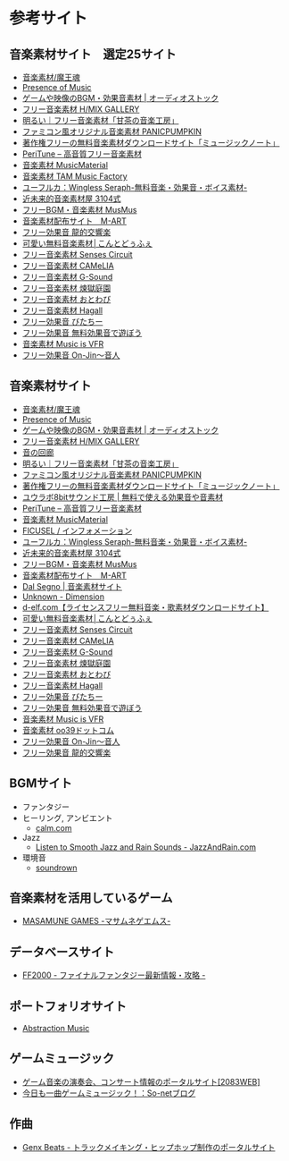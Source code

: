 参考サイト
========
## 音楽素材サイト　選定25サイト

- [音楽素材/魔王魂](http://maoudamashii.jokersounds.com/)
- [Presence of Music](http://www.presence-of-music.com/)
- [ゲームや映像のBGM・効果音素材 | オーディオストック](http://audiostock.jp/)
- [フリー音楽素材 H/MIX GALLERY](http://www.hmix.net/)
- [明るい｜フリー音楽素材「甘茶の音楽工房」](http://amachamusic.chagasi.com/image_akarui.html)
- [ファミコン風オリジナル音楽素材 PANICPUMPKIN](http://pansound.com/panicpumpkin/)
- [著作権フリーの無料音楽素材ダウンロードサイト「ミュージックノート」](http://music-note.jp/)
- [PeriTune – 高音質フリー音楽素材](http://peritune.com/)
- [音楽素材 MusicMaterial](http://musicmaterial.jpn.org/)
- [音楽素材 TAM Music Factory](http://www.tam-music.com/)
- [ユーフルカ：Wingless Seraph-無料音楽・効果音・ボイス素材-](http://wingless-seraph.net/)
- [近未来的音楽素材屋 3104式](http://cyber-rainforce.net/)
- [フリーBGM・音楽素材 MusMus](http://musmus.main.jp/)
- [音楽素材配布サイト　M-ART](http://mart.kitunebi.com/)
- [フリー効果音 龍的交響楽](http://d-symphony.com/index.html)
- [可愛い無料音楽素材│こんとどぅふぇ](http://conte-de-fees.com/)
- [フリー音楽素材 Senses Circuit](http://www.senses-circuit.com/)
- [フリー音楽素材 CAMeLIA](http://agnello-pecora.chu.jp/CAMeLIA/index.html)
- [フリー音楽素材 G-Sound](http://g-miya.net/)
- [フリー音楽素材 煉獄庭園](http://www.rengoku-teien.com/)
- [フリー音楽素材 おとわび](http://otowabi.com/)
- [フリー音楽素材 Hagall](http://hagall.hacca.jp/info.html)
- [フリー効果音 びたちー](http://www.vita-chi.net/sozai1.htm)
- [フリー効果音 無料効果音で遊ぼう](http://taira-komori.jpn.org/index.html)
- [音楽素材 Music is VFR](http://musicisvfr.com/)
- [フリー効果音 On-Jin〜音人](http://on-jin.com/)

## 音楽素材サイト

- [音楽素材/魔王魂](http://maoudamashii.jokersounds.com/)
- [Presence of Music](http://www.presence-of-music.com/)
- [ゲームや映像のBGM・効果音素材 | オーディオストック](http://audiostock.jp/)
- [フリー音楽素材 H/MIX GALLERY](http://www.hmix.net/)
- [音の回廊](http://trialmsc.com/)
- [明るい｜フリー音楽素材「甘茶の音楽工房」](http://amachamusic.chagasi.com/image_akarui.html)
- [ファミコン風オリジナル音楽素材 PANICPUMPKIN](http://pansound.com/panicpumpkin/)
- [著作権フリーの無料音楽素材ダウンロードサイト「ミュージックノート」](http://music-note.jp/)
- [ユウラボ8bitサウンド工房 | 無料で使える効果音や音素材](http://www.skipmore.com/sound/)
- [PeriTune – 高音質フリー音楽素材](http://peritune.com/)
- [音楽素材 MusicMaterial](http://musicmaterial.jpn.org/)
- [FICUSEL / インフォメーション](https://ficusel.com/)
- [ユーフルカ：Wingless Seraph-無料音楽・効果音・ボイス素材-](http://wingless-seraph.net/)
- [近未来的音楽素材屋 3104式](http://cyber-rainforce.net/)
- [フリーBGM・音楽素材 MusMus](http://musmus.main.jp/)
- [音楽素材配布サイト　M-ART](http://mart.kitunebi.com/)
- [Dal Segno | 音楽素材サイト](http://www.midstudio.net/)
- [Unknown - Dimension](http://unknown-dimension.com/)
- [d-elf.com【ライセンスフリー無料音楽・歌素材ダウンロードサイト】](http://www.d-elf.com/)
- [可愛い無料音楽素材│こんとどぅふぇ](http://conte-de-fees.com/)
- [フリー音楽素材 Senses Circuit](http://www.senses-circuit.com/)
- [フリー音楽素材 CAMeLIA](http://agnello-pecora.chu.jp/CAMeLIA/index.html)
- [フリー音楽素材 G-Sound](http://g-miya.net/)
- [フリー音楽素材 煉獄庭園](http://www.rengoku-teien.com/)
- [フリー音楽素材 おとわび](http://otowabi.com/)
- [フリー音楽素材 Hagall](http://hagall.hacca.jp/info.html)
- [フリー効果音 びたちー](http://www.vita-chi.net/sozai1.htm)
- [フリー効果音 無料効果音で遊ぼう](http://taira-komori.jpn.org/index.html)
- [音楽素材 Music is VFR](http://musicisvfr.com/)
- [音楽素材 oo39ドットコム](http://www.oo39.com/top.html)
- [フリー効果音 On-Jin〜音人](http://on-jin.com/)
- [フリー効果音 龍的交響楽](http://d-symphony.com/index.html)



## BGMサイト

- ファンタジー
- ヒーリング, アンビエント
    - [calm.com](http://www.calm.com/)
- Jazz
    - [Listen to Smooth Jazz and Rain Sounds - JazzAndRain.com](http://www.jazzandrain.com/)
- 環境音
    - [soundrown](http://soundrown.com/)


## 音楽素材を活用しているゲーム
- [MASAMUNE GAMES -マサムネゲエムス-](http://masamune-games.net/)


## データベースサイト

- [FF2000 - ファイナルファンタジー最新情報・攻略 -](http://ffx.sakura.ne.jp/)


## ポートフォリオサイト

- [Abstraction Music](http://www.abstractionmusic.com/)


## ゲームミュージック

- [ゲーム音楽の演奏会、コンサート情報のポータルサイト[2083WEB]](http://www.2083.jp/)
- [今日も一曲ゲームミュージック！：So-netブログ](http://game-music-gurui.blog.so-net.ne.jp/)


## 作曲

- [Genx Beats - トラックメイキング・ヒップホップ制作のポータルサイト](http://genxbeats.com/)
